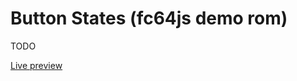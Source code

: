 # Button States (fc64js demo rom)

TODO

[Live preview](https://theinvader360.github.io/fc64js/rom/demo/button-states/)
